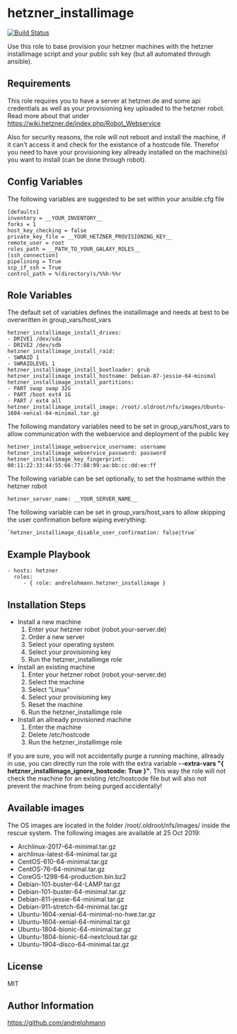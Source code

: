 hetzner_installimage
====================

[![Build Status](https://travis-ci.org/andrelohmann/ansible-role-hetzner_installimage.svg?branch=master)](https://travis-ci.org/andrelohmann/ansible-role-hetzner_installimage)

Use this role to base provision your hetzner machines with the hetzner installimage script and your public ssh key (but all automated through ansible).

Requirements
------------

This role requires you to have a server at hetzner.de and some api credentials as well as your provisioning key uploaded to the hetzner robot. Read more about that under https://wiki.hetzner.de/index.php/Robot_Webservice

Also for security reasons, the role will not reboot and install the machine, if it can't access it and check for the existance of a hostcode file. Therefor you need to have your provisioning key allready installed on the machine(s) you want to install (can be done through robot).

Config Variables
---------------

The following variables are suggested to be set within your ansible.cfg file

    [defaults]
    inventory = __YOUR_INVENTORY__
    forks = 1
    host_key_checking = false
    private_key_file = __YOUR_HETZNER_PROVISIONING_KEY__
    remote_user = root
    roles_path = __PATH_TO_YOUR_GALAXY_ROLES__
    [ssh_connection]
    pipelining = True
    scp_if_ssh = True
    control_path = %(directory)s/%%h-%%r

Role Variables
--------------

The default set of variables defines the installimage and needs at best to be overwritten in group_vars/host_vars

    hetzner_installimage_install_drives:
    - DRIVE1 /dev/sda
    - DRIVE2 /dev/sdb
    hetzner_installimage_install_raid:
    - SWRAID 1
    - SWRAIDLEVEL 1
    hetzner_installimage_install_bootloader: grub
    hetzner_installimage_install_hostname: Debian-87-jessie-64-minimal
    hetzner_installimage_install_partitions:
    - PART swap swap 32G
    - PART /boot ext4 1G
    - PART / ext4 all
    hetzner_installimage_install_image: /root/.oldroot/nfs/images/Ubuntu-1604-xenial-64-minimal.tar.gz

The following mandatory variables need to be set in group_vars/host_vars to allow communication with the webservice and deployment of the public key

    hetzner_installimage_webservice_username: username
    hetzner_installimage_webservice_password: password
    hetzner_installimage_key_fingerprint: 00:11:22:33:44:55:66:77:88:99:aa:bb:cc:dd:ee:ff

The following variable can be set optionally, to set the hostname within the hetzner robot

    hetzner_server_name: __YOUR_SERVER_NAME__

The following variable can be set in group_vars/host_vars to allow skipping the user confirmation before wiping everything:

    `hetzner_installimage_disable_user_confirmation: false|true`

Example Playbook
----------------

    - hosts: hetzner
      roles:
         - { role: andrelohmann.hetzner_installimage }

Installation Steps
------------------

  * Install a new machine
    1. Enter your hetzner robot (robot.your-server.de)
    2. Order a new server
    3. Select your operating system
    4. Select your provisioning key
    5. Run the hetzner_installimge role
  * Install an existing machine
    1. Enter your hetzner robot (robot.your-server.de)
    2. Select the machine
    3. Select "Linux"
    4. Select your provisioning key
    5. Reset the machine
    6. Run the hetzner_installimge role
  * Install an allready provisioned machine
    1. Enter the machine
    2. Delete /etc/hostcode
    3. Run the hetzner_installimge role

If you are sure, you will not accidentally purge a running machine, allready in use, you can directly run the role with the extra variable **--extra-vars "{ hetzner_installimage_ignore_hostcode: True }"**. This way the role will not check the machine for an existing /etc/hostcode file but will also not prevent the machine from being purged accidentally!

Available images
----------------

The OS images are located in the folder /root/.oldroot/nfs/images/ inside the rescue system. The
following images are available at 25 Oct 2019:

* Archlinux-2017-64-minimal.tar.gz
* archlinux-latest-64-minimal.tar.gz
* CentOS-610-64-minimal.tar.gz
* CentOS-76-64-minimal.tar.gz
* CoreOS-1298-64-production.bin.bz2
* Debian-101-buster-64-LAMP.tar.gz
* Debian-101-buster-64-minimal.tar.gz
* Debian-811-jessie-64-minimal.tar.gz
* Debian-911-stretch-64-minimal.tar.gz
* Ubuntu-1604-xenial-64-minimal-no-hwe.tar.gz
* Ubuntu-1604-xenial-64-minimal.tar.gz
* Ubuntu-1804-bionic-64-minimal.tar.gz
* Ubuntu-1804-bionic-64-nextcloud.tar.gz
* Ubuntu-1904-disco-64-minimal.tar.gz

License
-------

MIT

Author Information
------------------

https://github.com/andrelohmann
